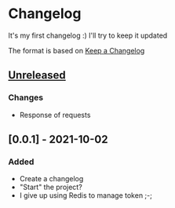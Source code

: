 # Changelog
It's my first changelog :) I'll try to keep it updated

The format is based on [Keep a Changelog](https://keepachangelog.com/en/1.0.0/)

## [Unreleased]
### Changes
- Response of requests
## [0.0.1] - 2021-10-02
### Added
- Create a changelog
- "Start" the project?
- I give up using Redis to manage token ;-;

[Unreleased]: https://github.com/riquinhuw/api-rpg-game/compare/develop
